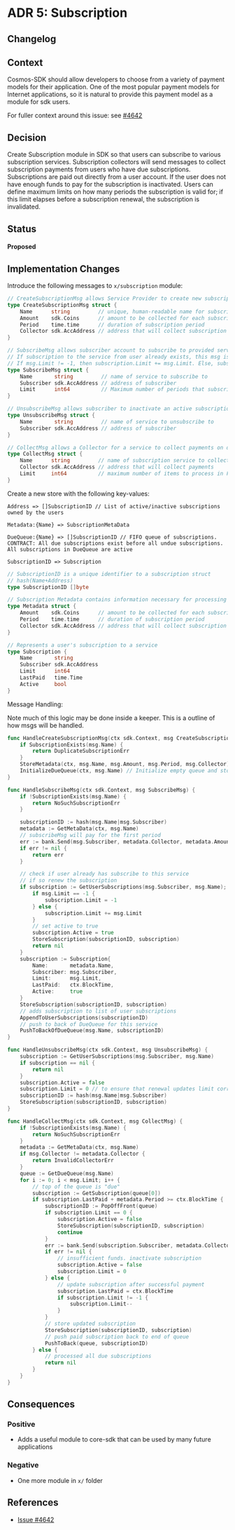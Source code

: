 # ADR 5: Subscription

## Changelog


## Context

Cosmos-SDK should allow developers to choose from a variety of payment models for their application. One of the most popular payment models for Internet applications, so it is natural to provide this payment model as a module for sdk users.

For fuller context around this issue: see [\#4642](https://github.com/cosmos/cosmos-sdk/issues/4642)

## Decision

Create Subscription module in SDK so that users can subscribe to various subscription services. Subscription collectors will send messages to collect subscription payments from users who have due subscriptions. Subscriptions are paid out directly from a user account. If the user does not have enough funds to pay for the subscription is inactivated. Users can define maximum limits on how many periods the subscription is valid for; if this limit elapses before a subscription renewal, the subscription is invalidated.

## Status

#### Proposed

## Implementation Changes

Introduce the following messages to `x/subscription` module:

```go
// CreateSubscriptionMsg allows Service Provider to create new subscription service.
type CreateSubscriptionMsg struct {
    Name      string         // unique, human-readable name for subscription service
    Amount    sdk.Coins      // amount to be collected for each subscription period
    Period    time.time      // duration of subscription period
    Collector sdk.AccAddress // address that will collect subscription payments
}
```

```go
// SubscribeMsg allows subscriber account to subscribe to provided service
// If subscription to the service from user already exists, this msg is treated as renewal.
// If msg.Limit != -1, then subscription.Limit += msg.Limit. Else, subscription.Limit = -1 (unlimited)
type SubscribeMsg struct {
    Name       string         // name of service to subscribe to
    Subscriber sdk.AccAddress // address of subscriber
    Limit      int64          // Maximum number of periods that subscription remains active. Limit = -1 implies no limit
}
```

```go
// UnsubscribeMsg allows subscriber to inactivate an active subscription
type UnsubscribeMsg struct {
    Name       string         // name of service to unsubscribe to
    Subscriber sdk.AccAddress // address of subscriber
}
```

```go
// CollectMsg allows a Collector for a service to collect payments on due subscriptions that are processed off a FIFO queue.
type CollectMsg struct {
    Name      string         // name of subscription service to collect payments from
    Collector sdk.AccAddress // address that will collect payments
    Limit     int64          // maximum number of items to process in FIFO duequeue. If Limit = -1, try to process all due subscriptions
}
```

Create a new store with the following key-values:

`Address => []SubscriptionID // List of active/inactive subscriptions owned by the users`

`Metadata:{Name} => SubscriptionMetaData`

`DueQueue:{Name} => []SubscriptionID // FIFO queue of subscriptions. CONTRACT: All due subscriptions exist before all undue subscriptions. All subscriptions in DueQueue are active`

`SubscriptionID => Subscription`

```go
// SubscriptionID is a unique identifier to a subscription struct
// hash(Name+Address)
type SubscriptionID []byte
```

```go
// Subscription Metadata contains information necessary for processing subscriptions
type Metadata struct {
    Amount    sdk.Coins      // amount to be collected for each subscription period
    Period    time.time      // duration of subscription period
    Collector sdk.AccAddress // address that will collect subscription payments
}
```

```go
// Represents a user's subscription to a service
type Subscription {
    Name       string
    Subscriber sdk.AccAddress
    Limit      int64
    LastPaid   time.Time
    Active     bool
}
```

Message Handling:

Note much of this logic may be done inside a keeper. This is a outline of how msgs will be handled.

```go
func HandleCreateSubscriptionMsg(ctx sdk.Context, msg CreateSubscriptionMsg) {
    if SubscriptionExists(msg.Name) {
        return DuplicateSubscriptionErr
    }
    StoreMetadata(ctx, msg.Name, msg.Amount, msg.Period, msg.Collector) // Store metadata in store under key "Metadata:msg.Name"
    InitializeDueQueue(ctx, msg.Name) // Initialize empty queue and store under key "DueQueue:Name"
}
```

```go
func HandleSubscribeMsg(ctx sdk.Context, msg SubscribeMsg) {
    if !SubscriptionExists(msg.Name) {
        return NoSuchSubscriptionErr
    }

    subscriptionID := hash(msg.Name|msg.Subscriber)
    metadata := GetMetaData(ctx, msg.Name)
    // subscribeMsg will pay for the first period
    err := bank.Send(msg.Subscriber, metadata.Collector, metadata.Amount)
    if err != nil {
        return err
    }

    // check if user already has subscribe to this service
    // if so renew the subscription
    if subscription := GetUserSubscriptions(msg.Subscriber, msg.Name); subscription != nil {
        if msg.Limit == -1 {
            subscription.Limit = -1
        } else {
            subscription.Limit += msg.Limit
        }
        // set active to true
        subscription.Active = true
        StoreSubscription(subscriptionID, subscription)
        return nil
    }   
    subscription := Subscription{
        Name:       metadata.Name,
        Subscriber: msg.Subscriber,
        Limit:      msg.Limit,
        LastPaid:   ctx.BlockTime,
        Active:     true
    }
    StoreSubscription(subscriptionID, subscription)
    // adds subscription to list of user subscriptions
    AppendToUserSubscriptions(subscriptionID)
    // push to back of DueQueue for this service
    PushToBackOfDueQueue(msg.Name, subscriptionID)
}
```

```go
func HandleUnsubscribeMsg(ctx sdk.Context, msg UnsubscribeMsg) {
    subscription := GetUserSubscriptions(msg.Subscriber, msg.Name)
    if subscription == nil {
        return nil
    }
    subscription.Active = false
    subscription.Limit = 0 // to ensure that renewal updates limit correctly
    subscriptionID := hash(msg.Name|msg.Subscriber)
    StoreSubscription(subscriptionID, subscription)
}
```

```go
func HandleCollectMsg(ctx sdk.Context, msg CollectMsg) {
    if !SubscriptionExists(msg.Name) {
        return NoSuchSubscriptionErr
    }
    metadata := GetMetaData(ctx, msg.Name)
    if msg.Collector != metadata.Collector {
        return InvalidCollectorErr
    }
    queue := GetDueQueue(msg.Name)
    for i := 0; i < msg.Limit; i++ {
        // top of the queue is "due"
        subscription := GetSubscription(queue[0])
        if subscription.LastPaid + metadata.Period >= ctx.BlockTime {
            subscriptionID := PopOffFront(queue)
            if subscription.Limit == 0 {
                subscription.Active = false
                StoreSubscription(subscriptionID, subscription)
                continue
            }
            err := bank.Send(subscription.Subscriber, metadata.Collector, metadata.Amount)
            if err != nil {
                // insufficient funds. inactivate subscription
                subscription.Active = false
                subscription.Limit = 0
            } else {
                // update subscription after successful payment
                subscription.LastPaid = ctx.BlockTime
                if subscription.Limit != -1 {
                    subscription.Limit--
                }
            }
            // store updated subscription
            StoreSubscription(subscriptionID, subscription)
            // push paid subscription back to end of queue
            PushToBack(queue, subscriptionID)
        } else {
            // processed all due subscriptions
            return nil
        }
    }
}
```


## Consequences

### Positive

- Adds a useful module to core-sdk that can be used by many future applications

### Negative

- One more module in `x/` folder

## References

- [Issue \#4642](https://github.com/cosmos/cosmos-sdk/issues/4642)

